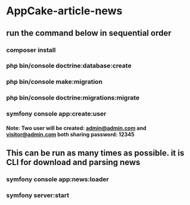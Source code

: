 # AppCake-article-news
## run the command below in sequential order
### composer install
### php bin/console doctrine:database:create
### php bin/console make:migration
### php bin/console doctrine:migrations:migrate

### symfony console app:create:user
#### Note: Two user will be created: admin@admin.com and visitor@admin.com both sharing password: 12345

## This can be run as many times as possible. it is CLI for download and parsing news
### symfony console app:news:loader

### symfony server:start

